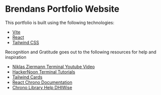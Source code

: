 # Brendans Portfolio Website





This portfolio is built using the following technologies:

- [Vite](https://vitejs.dev/)
- [React](https://reactjs.org/)
- [Tailwind CSS](https://tailwindcss.com/)

Recognition and Gratitude goes out to the following resources for help and inspiration
- [Niklas Ziermann Terminal Youtube Video](https://www.youtube.com/watch?app=desktop&v=KCcU15nvFbI&t=0s)
- [HackerNoon Terminal Tutorials](https://hackernoon.com/creating-a-terminal-emulator-in-react)
- [Tailwind Cards](https://flowbite.com/docs/components/card/)
- [React Chrono Documentation](https://react-chrono.prabhumurthy.com/features/nested-timelines.html)
- [Chrono Library Help DHIWise](https://www.dhiwise.com/post/how-to-create-react-horizontal-timeline-a-developer-guide)